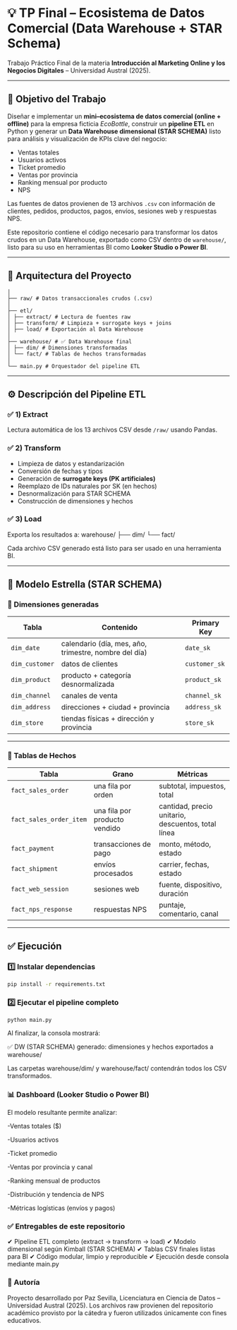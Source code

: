 # 💡 TP Final – Ecosistema de Datos Comercial (Data Warehouse + STAR Schema)

Trabajo Práctico Final de la materia **Introducción al Marketing Online y los Negocios Digitales** – Universidad Austral (2025).

---

## 🎯 Objetivo del Trabajo

Diseñar e implementar un **mini–ecosistema de datos comercial (online + offline)** para la empresa ficticia *EcoBottle*, construir un **pipeline ETL** en Python y generar un **Data Warehouse dimensional (STAR SCHEMA)** listo para análisis y visualización de KPIs clave del negocio:

- Ventas totales  
- Usuarios activos  
- Ticket promedio  
- Ventas por provincia  
- Ranking mensual por producto  
- NPS

Las fuentes de datos provienen de 13 archivos `.csv` con información de clientes, pedidos, productos, pagos, envíos, sesiones web y respuestas NPS.

Este repositorio contiene el código necesario para transformar los datos crudos en un Data Warehouse, exportado como CSV dentro de `warehouse/`, listo para su uso en herramientas BI como **Looker Studio o Power BI**.

---

## 🧱 Arquitectura del Proyecto
```mkt_tp_final/
│
├── raw/ # Datos transaccionales crudos (.csv)
│
├── etl/
│ ├── extract/ # Lectura de fuentes raw
│ ├── transform/ # Limpieza + surrogate keys + joins
│ ├── load/ # Exportación al Data Warehouse
│
├── warehouse/ # ✅ Data Warehouse final
│ ├── dim/ # Dimensiones transformadas
│ └── fact/ # Tablas de hechos transformadas
│
└── main.py # Orquestador del pipeline ETL
```

---

## ⚙️ Descripción del Pipeline ETL

### ✅ 1) Extract
Lectura automática de los 13 archivos CSV desde `/raw/` usando Pandas.

### ✅ 2) Transform
- Limpieza de datos y estandarización  
- Conversión de fechas y tipos
- Generación de **surrogate keys (PK artificiales)**
- Reemplazo de IDs naturales por SK (en hechos)
- Desnormalización para STAR SCHEMA
- Construcción de dimensiones y hechos

### ✅ 3) Load
Exporta los resultados a:
warehouse/
├── dim/
└── fact/

Cada archivo CSV generado está listo para ser usado en una herramienta BI.

---

## 🌟 Modelo Estrella (STAR SCHEMA)

### 📌 Dimensiones generadas

| Tabla | Contenido | Primary Key |
|-------|-----------|-------------|
| `dim_date` | calendario (día, mes, año, trimestre, nombre del día) | `date_sk` |
| `dim_customer` | datos de clientes | `customer_sk` |
| `dim_product` | producto + categoría desnormalizada | `product_sk` |
| `dim_channel` | canales de venta | `channel_sk` |
| `dim_address` | direcciones + ciudad + provincia | `address_sk` |
| `dim_store` | tiendas físicas + dirección y provincia | `store_sk` |

---

### 📌 Tablas de Hechos

| Tabla | Grano | Métricas |
|-------|-------|----------|
| `fact_sales_order` | una fila por orden | subtotal, impuestos, total |
| `fact_sales_order_item` | una fila por producto vendido | cantidad, precio unitario, descuentos, total línea |
| `fact_payment` | transacciones de pago | monto, método, estado |
| `fact_shipment` | envíos procesados | carrier, fechas, estado |
| `fact_web_session` | sesiones web | fuente, dispositivo, duración |
| `fact_nps_response` | respuestas NPS | puntaje, comentario, canal |

---

## ✅ Ejecución

### 1️⃣ Instalar dependencias
```bash
pip install -r requirements.txt
```

### 2️⃣ Ejecutar el pipeline completo
```
python main.py
```

Al finalizar, la consola mostrará:

✅ DW (STAR SCHEMA) generado: dimensiones y hechos exportados a warehouse/


Las carpetas warehouse/dim/ y warehouse/fact/ contendrán todos los CSV transformados.

### 📊 Dashboard (Looker Studio o Power BI)

El modelo resultante permite analizar:

-Ventas totales ($)

-Usuarios activos

-Ticket promedio

-Ventas por provincia y canal

-Ranking mensual de productos

-Distribución y tendencia de NPS

-Métricas logísticas (envíos y pagos)

### ✅ Entregables de este repositorio

✔ Pipeline ETL completo (extract → transform → load)
✔ Modelo dimensional según Kimball (STAR SCHEMA)
✔ Tablas CSV finales listas para BI
✔ Código modular, limpio y reproducible
✔ Ejecución desde consola mediante main.py

### 🧾 Autoría

Proyecto desarrollado por Paz Sevilla, Licenciatura en Ciencia de Datos – Universidad Austral (2025).
Los archivos raw provienen del repositorio académico provisto por la cátedra y fueron utilizados únicamente con fines educativos.
